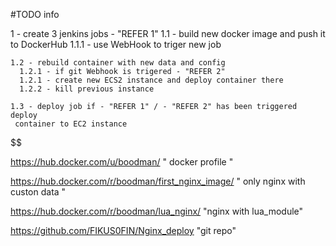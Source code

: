 #TODO info

  1 - create 3 jenkins jobs - "REFER 1"
    1.1 -  build new docker image and push it to DockerHub
      1.1.1 - use WebHook to triger new job

    1.2 - rebuild container with new data and config
      1.2.1 - if git Webhook is trigered - "REFER 2"
      1.2.1 - create new ECS2 instance and deploy container there
      1.2.2 - kill previous instance    

    1.3 - deploy job if - "REFER 1" / - "REFER 2" has been triggered deploy
     container to EC2 instance

 $$ $$ $$ $$ $$ $$ $$ $$ $$

 https://hub.docker.com/u/boodman/
" docker profile "

 https://hub.docker.com/r/boodman/first_nginx_image/
" only nginx with custon data "

 https://hub.docker.com/r/boodman/lua_nginx/
 "nginx with lua_module"

 https://github.com/FIKUS0FIN/Nginx_deploy
 "git repo"
